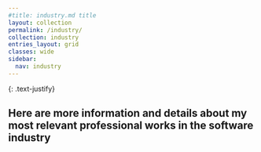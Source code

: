 ```yaml
---
#title: industry.md title
layout: collection
permalink: /industry/
collection: industry
entries_layout: grid
classes: wide
sidebar:
  nav: industry
---
```


{: .text-justify}
## Here are more information and details about my most relevant professional works in the software industry
